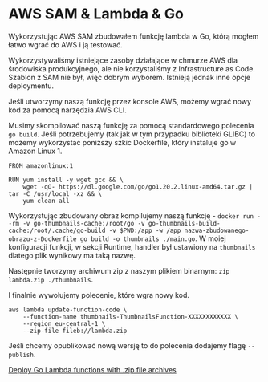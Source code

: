 # AWS SAM & Lambda & Go

Wykorzystując AWS SAM zbudowałem funkcję lambda w Go, którą mogłem łatwo wgrać do AWS i ją testować.

Wykorzystywaliśmy istniejące zasoby działające w chmurze AWS dla środowiska produkcyjnego, ale nie korzystaliśmy z Infrastructure as Code.
Szablon z SAM nie był, więc dobrym wyborem. Istnieją jednak inne opcje deploymentu.

Jeśli utworzymy naszą funkcję przez konsole AWS, możemy wgrać nowy kod za pomocą narzędzia AWS CLI.

Musimy skompilować naszą funkcję za pomocą standardowego polecenia `go build`.
Jeśli potrzebujemy (tak jak w tym przypadku biblioteki GLIBC) to możemy wykorzystać poniższy szkic Dockerfile, który instaluje go w Amazon Linux 1.

```
FROM amazonlinux:1

RUN yum install -y wget gcc && \
    wget -qO- https://dl.google.com/go/go1.20.2.linux-amd64.tar.gz | tar -C /usr/local -xz && \
    yum clean all
```

Wykorzystując zbudowany obraz kompilujemy naszą funkcję - `docker run --rm -v go-thumbnails-cache:/root/go -v go-thumbnails-build-cache:/root/.cache/go-build -v $PWD:/app -w /app nazwa-zbudowanego-obrazu-z-Dockerfile go build -o thumbnails ./main.go`. W moiej konfiguracji funkcji, w sekcji Runtime, handler był ustawiony na `thumbnails` dlatego plik wynikowy ma taką nazwę.

Następnie tworzymy archiwum zip z naszym plikiem binarnym: `zip lambda.zip ./thumbnails`.

I finalnie wywołujemy polecenie, które wgra nowy kod.

```
aws lambda update-function-code \
    --function-name thumbnails-ThumbnailsFunction-XXXXXXXXXXXX \
    --region eu-central-1 \
    --zip-file fileb://lambda.zip
```

Jeśli chcemy opublikować nową wersję to do polecenia dodajemy flagę `--publish`.

[Deploy Go Lambda functions with .zip file archives](https://docs.aws.amazon.com/lambda/latest/dg/golang-package.html)
